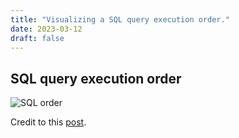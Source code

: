 ```yaml
---
title: "Visualizing a SQL query execution order."
date: 2023-03-12
draft: false
---
```


## SQL query execution order
![SQL order](https://raw.githubusercontent.com/vietnamdatascience/vietnamdatascience.github.io/0271769938b144a77c744b8420b7ebb9559c1a10/content/posts/img/335100958_1129940814339648_1076177281274596124_n.jpeg)

Credit to this [post](https://www.facebook.com/photo/?fbid=608020714673090&set=a.577901341018361).